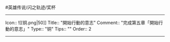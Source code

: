#英雄传说/闪之轨迹/奖杯 

---

Icon:: ![[铜.png|50]]
Title:: "開始行動的意志"
Comment:: "完成第五章「開始行動的意志」"
Type:: "铜"
Tips:: ""
Order:: 2

---